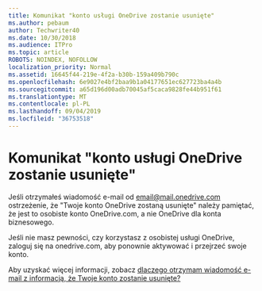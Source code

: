 ```yaml
---
title: Komunikat "konto usługi OneDrive zostanie usunięte"
ms.author: pebaum
author: Techwriter40
ms.date: 10/30/2018
ms.audience: ITPro
ms.topic: article
ROBOTS: NOINDEX, NOFOLLOW
localization_priority: Normal
ms.assetid: 16645f44-219e-4f2a-b30b-159a409b790c
ms.openlocfilehash: 6e9027e4bf2baa9b1a04177651ec627723ba4a4b
ms.sourcegitcommit: a65d196d00adb70045af5caca9828fe44b951f61
ms.translationtype: MT
ms.contentlocale: pl-PL
ms.lasthandoff: 09/04/2019
ms.locfileid: "36753518"
---
```

# <a name="onedrive-account-will-be-deleted-message"></a>Komunikat "konto usługi OneDrive zostanie usunięte"

Jeśli otrzymałeś wiadomość e-mail od email@mail.onedrive.com ostrzeżenie, że "Twoje konto OneDrive zostaną usunięte" należy pamiętać, że jest to osobiste konto OneDrive.com, a nie OneDrive dla konta biznesowego. 
  
Jeśli nie masz pewności, czy korzystasz z osobistej usługi OneDrive, zaloguj się na onedrive.com, aby ponownie aktywować i przejrzeć swoje konto.
  
Aby uzyskać więcej informacji, zobacz [dlaczego otrzymam wiadomość e-mail z informacją, że Twoje konto zostanie usunięte?](https://go.microsoft.com/fwlink/?linkid=2036151&amp;clcid=0x409)
  

